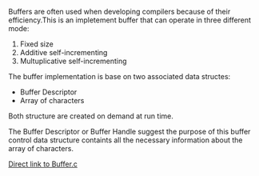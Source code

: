 Buffers are often used when developing compilers because of their efficiency.This is an impletement buffer that can operate in three different mode:
1. Fixed size 
2. Additive self-incrementing 
3. Multuplicative self-incrementing 

The buffer implementation is base on two associated data structes: 
* Buffer Descriptor
* Array of characters

Both structure are created on demand at run time. 

The Buffer Descriptor or Buffer Handle suggest the purpose of this buffer control data structure containts all the necessary information about the array of characters.

[Direct link to Buffer.c](https://github.com/SeyedMahmoudian/compilers/blob/master/ass01/ass01/Buffer.c)
